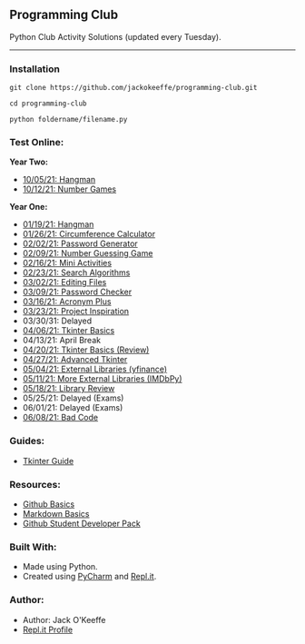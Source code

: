 ## Programming Club
Python Club Activity Solutions (updated every Tuesday).
<hr>

### Installation
```
git clone https://github.com/jackokeeffe/programming-club.git

cd programming-club

python foldername/filename.py
```
### Test Online:

**Year Two:**
- [10/05/21: Hangman](https://replit.com/@jackokeeffe/Hangman-Preview#example.py)
- [10/12/21: Number Games](https://replit.com/@jackokeeffe/number-games-Preview#main.py)

**Year One:**
- [01/19/21: Hangman](https://repl.it/talk/share/011921-Hangman/123449)
- [01/26/21: Circumference Calculator](https://repl.it/talk/share/012621-Circumference-Calculator/123452)
- [02/02/21: Password Generator](https://repl.it/talk/share/020221-Password-Generator/123453)
- [02/09/21: Number Guessing Game](https://repl.it/@jackokeeffe/Club-Code-020921#main.py)
- [02/16/21: Mini Activities](https://repl.it/talk/share/21621-Mini-Activities/123456)
- [02/23/21: Search Algorithms](https://repl.it/@jackokeeffe/Club-Code-022321#main.py)
- [03/02/21: Editing Files](https://repl.it/@jackokeeffe/020321-Edit-File#main.py)
- [03/09/21: Password Checker](https://replit.com/@jackokeeffe/Password-Check#main.py)
- [03/16/21: Acronym Plus](https://replit.com/@jackokeeffe/Club-Code-031621#acronym.py)
- [03/23/21: Project Inspiration](https://replit.com/@jackokeeffe/Club-Code-Project-Inspiration#README.md)
- 03/30/31: Delayed
- [04/06/21: Tkinter Basics](https://replit.com/@jackokeeffe/040621-Tkinter-Basics?v=1)
- 04/13/21: April Break
- [04/20/21: Tkinter Basics (Review)](https://replit.com/@jackokeeffe/040621-Tkinter-Basics?v=1)
- [04/27/21: Advanced Tkinter](https://replit.com/@jackokeeffe/Advanced-Tkinter#advanced.py)
- [05/04/21: External Libraries (yfinance)](https://replit.com/@jackokeeffe/External-Libraries#challenge.py)
- [05/11/21: More External Libraries (IMDbPy)](https://replit.com/@jackokeeffe/more-external-libraries#movies.py)
- [05/18/21: Library Review](https://replit.com/@jackokeeffe/library-review#movie_ratings.py)
- 05/25/21: Delayed (Exams)
- 06/01/21: Delayed (Exams)
- [06/08/21: Bad Code](https://replit.com/@jackokeeffe/badcode#README.md)

### Guides:
- [Tkinter Guide](https://github.com/jackokeeffe/programming-club/blob/master/guides/tkinter-guide.md)

### Resources:
- [Github Basics](https://guides.github.com/activities/hello-world/)
- [Markdown Basics](https://www.markdownguide.org/cheat-sheet/)
- [Github Student Developer Pack](https://education.github.com/pack)

### Built With:
- Made using Python.
- Created using [PyCharm](https://www.jetbrains.com/pycharm/) and [Repl.it](https://repl.it/~).
  
### Author:
- Author: Jack O'Keeffe
- [Repl.it Profile](https://repl.it/@jackokeeffe)
